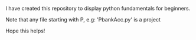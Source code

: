 I have created this repository to display python fundamentals for beginners.

Note that any file starting with P, e.g: 'PbankAcc.py' is a project 

Hope this helps! 
